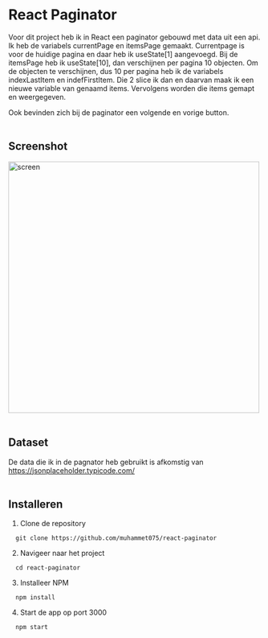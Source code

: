 # React Paginator

Voor dit project heb ik in React een paginator gebouwd met data uit een api. Ik heb de variabels currentPage en itemsPage gemaakt. Currentpage is voor de huidige pagina en daar heb ik useState[1] aangevoegd. Bij de itemsPage heb ik useState[10], dan verschijnen per pagina 10 objecten. Om de objecten te verschijnen, dus 10 per pagina heb ik de variabels indexLastItem en indefFirstItem. Die 2 slice ik dan en daarvan maak ik een nieuwe variable van genaamd items. Vervolgens worden die items gemapt en weergegeven.<br/>

Ook bevinden zich bij de paginator een volgende en vorige button.
<br/><br/>

## Screenshot

<img src="https://i.ibb.co/7Q3DfB1/Schermafbeelding-2022-05-09-om-11-18-48.png" alt="screen" width="500px">
<br/><br/>

## Dataset

De data die ik in de pagnator heb gebruikt is afkomstig van<br/> https://jsonplaceholder.typicode.com/
<br/><br/>

## Installeren

1. Clone de repository<br/>

```
  git clone https://github.com/muhammet075/react-paginator
```

2. Navigeer naar het project<br/>

```
  cd react-paginator
```

3. Installeer NPM<br/>

```
  npm install
```

4. Start de app op port 3000<br/>

```
  npm start
```
